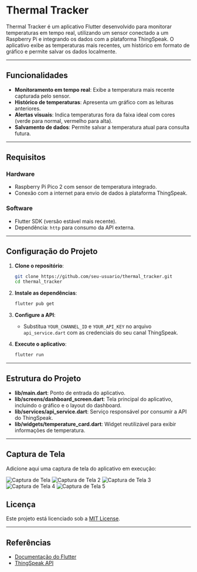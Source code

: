 # Thermal Tracker

Thermal Tracker é um aplicativo Flutter desenvolvido para monitorar temperaturas em tempo real, utilizando um sensor conectado a um Raspberry Pi e integrando os dados com a plataforma ThingSpeak. O aplicativo exibe as temperaturas mais recentes, um histórico em formato de gráfico e permite salvar os dados localmente.

---

## Funcionalidades

- **Monitoramento em tempo real**: Exibe a temperatura mais recente capturada pelo sensor.
- **Histórico de temperaturas**: Apresenta um gráfico com as leituras anteriores.
- **Alertas visuais**: Indica temperaturas fora da faixa ideal com cores (verde para normal, vermelho para alta).
- **Salvamento de dados**: Permite salvar a temperatura atual para consulta futura.

---

## Requisitos

### Hardware
- Raspberry Pi Pico 2 com sensor de temperatura integrado.
- Conexão com a internet para envio de dados à plataforma ThingSpeak.

### Software
- Flutter SDK (versão estável mais recente).
- Dependência: `http` para consumo da API externa.

---

## Configuração do Projeto

1. **Clone o repositório**:
   ```bash
   git clone https://github.com/seu-usuario/thermal_tracker.git
   cd thermal_tracker
   ```

2. **Instale as dependências**:
   ```bash
   flutter pub get
   ```

3. **Configure a API**:
   - Substitua `YOUR_CHANNEL_ID` e `YOUR_API_KEY` no arquivo `api_service.dart` com as credenciais do seu canal ThingSpeak.

4. **Execute o aplicativo**:
   ```bash
   flutter run
   ```

---

## Estrutura do Projeto

- **lib/main.dart**: Ponto de entrada do aplicativo.
- **lib/screens/dashboard_screen.dart**: Tela principal do aplicativo, incluindo o gráfico e o layout do dashboard.
- **lib/services/api_service.dart**: Serviço responsável por consumir a API do ThingSpeak.
- **lib/widgets/temperature_card.dart**: Widget reutilizável para exibir informações de temperatura.

---

## Captura de Tela

Adicione aqui uma captura de tela do aplicativo em execução:

![Captura de Tela](./images/login.png)
![Captura de Tela 2](./images/dashboard.png)
![Captura de Tela 3](./images/alert.png)
![Captura de Tela 4](./images/full_history.png)
![Captura de Tela 5](./images/config.png)

## Licença

Este projeto está licenciado sob a [MIT License](LICENSE).

---

## Referências

- [Documentação do Flutter](https://docs.flutter.dev/)
- [ThingSpeak API](https://thingspeak.com/docs)
